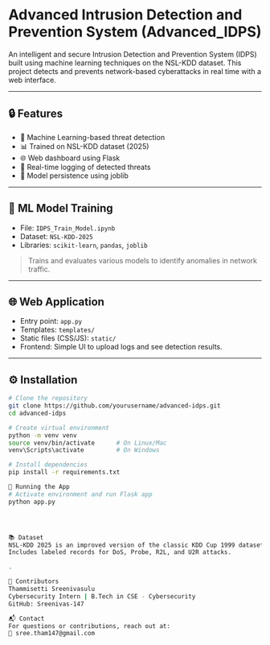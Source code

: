 # Advanced Intrusion Detection and Prevention System (Advanced_IDPS)

An intelligent and secure Intrusion Detection and Prevention System (IDPS) built using machine learning techniques on the NSL-KDD dataset. This project detects and prevents network-based cyberattacks in real time with a web interface.

---

## 🔒 Features

- 🚀 Machine Learning-based threat detection
- 📊 Trained on NSL-KDD dataset (2025)
- 🌐 Web dashboard using Flask
- 📝 Real-time logging of detected threats
- 📁 Model persistence using joblib
  
---

## 🧠 ML Model Training

- File: `IDPS_Train_Model.ipynb`
- Dataset: `NSL-KDD-2025`
- Libraries: `scikit-learn`, `pandas`, `joblib`

> Trains and evaluates various models to identify anomalies in network traffic.

---

## 🌐 Web Application

- Entry point: `app.py`
- Templates: `templates/`
- Static files (CSS/JS): `static/`
- Frontend: Simple UI to upload logs and see detection results.

---

## ⚙️ Installation

```bash
# Clone the repository
git clone https://github.com/yourusername/advanced-idps.git
cd advanced-idps

# Create virtual environment
python -m venv venv
source venv/bin/activate      # On Linux/Mac
venv\Scripts\activate         # On Windows

# Install dependencies
pip install -r requirements.txt

🚀 Running the App
# Activate environment and run Flask app
python app.py




📚 Dataset
NSL-KDD 2025 is an improved version of the classic KDD Cup 1999 dataset.
Includes labeled records for DoS, Probe, R2L, and U2R attacks.

.

🤝 Contributors
Thammisetti Sreenivasulu
Cybersecurity Intern | B.Tech in CSE - Cybersecurity
GitHub: Sreenivas-147

📬 Contact
For questions or contributions, reach out at:
📧 sree.tham147@gmail.com
